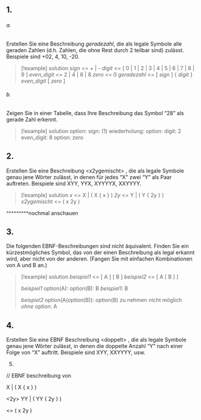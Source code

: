 
## 1.
###### a.
Erstellen Sie eine Beschreibung *geradezahl*, die als legale Symbole alle geraden Zahlen (d.h. Zahlen, die ohne Rest durch 2 teilbar sind) zulässt. Beispiele sind +02, 4, 10, -20.

>[!example] solution
>*sign* <= + | - 
>*digit* <= \[ 0 | 1 | 2 | 3 | 4 | 5 | 6 | 7 | 8 | 9 ]
>*even_digit* <= 2 | 4 | 6 | 8
>*zero* <= 0
>*geradezahl* <= \[ *sign* ] { *digit* } *even_digit* \[ *zero* ]

###### b.
Zeigen Sie in einer Tabelle, dass Ihre Beschreibung das Symbol “28” als gerade Zahl erkennt.

>[!example] solution
>option: sign:
>(1) wiederholung: option: digit: 2
>even_digit: 8
>option: zero

## 2.
Erstellen Sie eine Beschreibung \<x2ygemischt\> , die als legale Symbole genau jene Wörter zulässt, in denen für jedes “X” zwei “Y” als Paar auftreten. Beispiele sind XYY, YYX, XYYYYX, XXYYYY.

>[!example] solution
>*x* <= X | ( X { x } )
>*2y* <= Y | ( Y { 2y } )
>*x2ygemischt* <= ( x 2y )

^^^^^^^^^nochmal anschauen

## 3. 
Die folgenden EBNF-Beschreibungen sind nicht äquivalent. Finden Sie ein kürzestmögliches Symbol, das von der einen Beschreibung als legal erkannt wird, aber nicht von der anderen. (Fangen Sie mit einfachen Kombinationen von A und B an.)
>[!example] solution
>*beispiel1* <= [ A ] [ B ]
>*beispiel2* <= [ A [ B ] ]
>
>*beispiel1*
>option(A):
>option(B): B
>*beispiel1*: B
>
>*beispiel2*
>option(A(option(B)):
>option(B) zu nehmen nicht möglich *ohne* option: A







## 4.
Erstellen Sie eine EBNF Beschreibung \<doppelt\> , die als legale Symbole genau jene Wörter zulässt, in denen die doppelte Anzahl “Y” nach einer Folge von “X” auftritt. Beispiele sind XYY, XXYYYY, usw.



  

5.

// EBNF beschreibung von <doppelt>

<x> X | ( X { x } )

<2y> YY | ( YY { 2y } )

<x2ygemischt> <= ( x 2y )